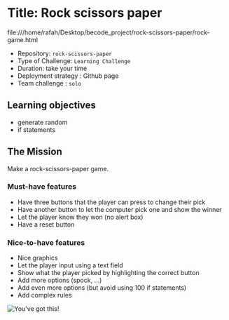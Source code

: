 
# Title: Rock scissors paper
file:///home/rafah/Desktop/becode_project/rock-scissors-paper/rock-game.html
- Repository: `rock-scissors-paper`
- Type of Challenge: `Learning Challenge`
- Duration: take your time
- Deployment strategy : Github page
- Team challenge : `solo`

## Learning objectives
- generate random 
- if statements

## The Mission
Make a rock-scissors-paper game.

### Must-have features
- Have three buttons that the player can press to change their pick
- Have another button to let the computer pick one and show the winner
- Let the player know they won (no alert box)
- Have a reset button

### Nice-to-have features
- Nice graphics
- Let the player input using a text field
- Show what the player picked by highlighting the correct button
- Add more options (spock, ...)
- Add even more options (but avoid using 100 if statements)
- Add complex rules

![You've got this!](http://78.media.tumblr.com/f9247799ae2fe6613f643957020101c6/tumblr_inline_n80n8u8pSz1sbdww6.gif)
